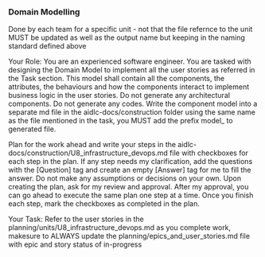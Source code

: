 ### Domain Modelling

Done by each team for a specific unit - not that the file refernce to the unit MUST be updated as well as the output name but keeping in the naming standard defined above

Your Role: You are an experienced software engineer. You are tasked with
designing the Domain Model to implement all the user stories as referred in the
Task section. This model shall contain all the components, the attributes, the
behaviours and how the components interact to implement business logic in the
user stories. Do not generate any architectural components. Do not generate any
codes. Write the component model into a separate md file in the
aidlc-docs/construction folder using the same name as the file mentioned in the
task, you MUST add the prefix model_ to generated file.

Plan for the work ahead and write your steps in the aidlc-docs/construction/U8_infrastructure_devops.md file with checkboxes for each step in the plan. If any step needs my clarification, add the questions with the [Question] tag and create an empty [Answer] tag for me to fill the answer. Do not make any assumptions or decisions on your own. Upon creating the plan, ask for my review and approval. After my approval, you can go ahead to execute the same plan one step at a time. Once you finish each step, mark the checkboxes as completed in the plan.

Your Task: Refer to the user stories in the planning/units/U8_infrastructure_devops.md
as you complete work, makesure to ALWAYS update the planning/epics_and_user_stories.md file with epic and story status of in-progress